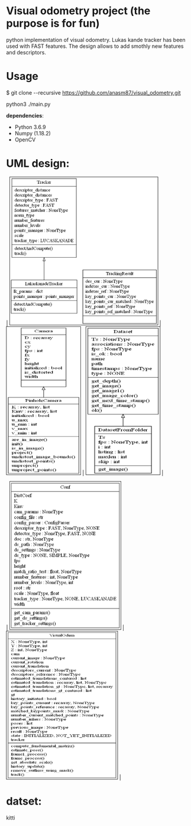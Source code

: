 # Visual odometry project (the purpose is for fun)
python implementation of visual odometry. Lukas kande tracker has been used with FAST features. The design allows to add smothly new features and descriptors.  

# Usage

$ git clone --recursive  https://github.com/anasm87/visual_odometry.git

python3 ./main.py
 
**dependencies**:

* Python 3.6.9
* Numpy (1.18.2)
* OpenCV  
 

# UML design:

| <img src="images/classes_tracker.png"
alt="SLAM"  width="400" height="400" border="1" /> |  <img src="images/classes_camera.png"
alt="VO"  width="200" height="400" border="1" />  |
<img src="images/classes_dataset.png"
alt="Feature Matching"  width="200" height="400" border="1" />  |

|  <img src="images/classes_config.png"
alt="VO"  width="300" height="400" border="1" />  |
<img src="images/classes_visual_odom.png"
alt="Feature Matching"  width="300" height="400" border="1" />  |
 

# datset:
kitti
